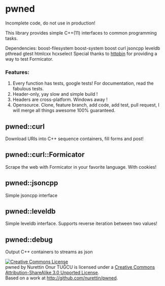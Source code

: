 # pwned

Incomplete code, do not use in production!

This library provides simple C++(11) interfaces to common programming tasks.

Dependencies: boost-filesystem boost-system boost curl jsoncpp leveldb pthread gtest htmlcxx hcxselect
Special thanks to [httpbin](https://github.com/kennethreitz/httpbin) for providing a way to test Formicator. 

### Features:

1. Every function has tests, google tests! For documentation, read the fabulous tests.
2. Header-only, yay slow and simple build !
3. Headers are cross-platform. Windows away !
4. Opensource. Clone, feature branch, add code, add test, pull request, I will merge all things awesome 100% guaranteed.

## pwned::curl

Download URIs into C++ sequence containers, fill forms and post!

## pwned::curl::Formicator

Scrape the web with Formicator in your favorite language. With cookies!

## pwned::jsoncpp

Simple jsoncpp interface

## pwned::leveldb

Simple leveldb interface. Supports reverse iteration between two values!

## pwned::debug

Output C++ containers to streams as json

<a rel="license" href="http://creativecommons.org/licenses/by-sa/3.0/deed.en_US"><img alt="Creative Commons License" style="border-width:0" src="http://i.creativecommons.org/l/by-sa/3.0/88x31.png" /></a><br /><span xmlns:dct="http://purl.org/dc/terms/" property="dct:title">pwned</span> by <span xmlns:cc="http://creativecommons.org/ns#" property="cc:attributionName">Nurettin Onur TUĞCU</span> is licensed under a <a rel="license" href="http://creativecommons.org/licenses/by-sa/3.0/deed.en_US">Creative Commons Attribution-ShareAlike 3.0 Unported License</a>.<br />Based on a work at <a xmlns:dct="http://purl.org/dc/terms/" href="http://github.com/nurettin/pwned" rel="dct:source">http://github.com/nurettin/pwned</a>.
